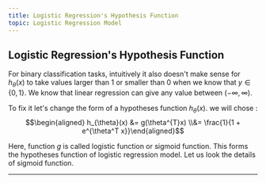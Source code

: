 ```yaml
---
title: Logistic Regression's Hypothesis Function
topic: Logistic Regression Model
---
```


## Logistic Regression's Hypothesis Function

For binary classification tasks, intuitively it also doesn't make sense for $h_{\theta} (x)$ to take values larger than 1 or smaller than 0 when we know that $y \in \{0,1\}$. We know that linear regression can give any value between $(-\infty, \infty)$.

To fix it let's change the form of a hypotheses function $h_{\theta}(x)$. we will chose : $$\begin{aligned} h_{\theta}(x) &= g(\theta^{T}x) \\&= \frac{1}{1 + e^{\theta^T x}}\end{aligned}$$

Here, function $g$ is called logistic function or sigmoid function. This forms the hypotheses function of logistic regression model. Let us look the details of sigmoid function.

---
